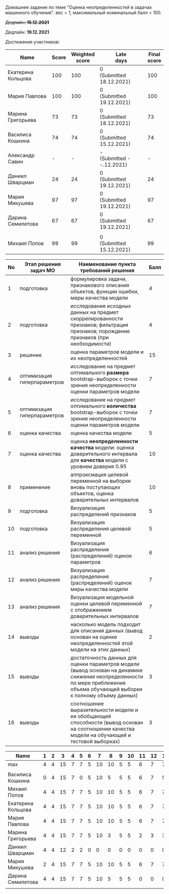 Домашнее задание по теме "Оценка неопределенностей в задачах машинного обучения". вес = 1, максимальный номинальный балл = 100.

~~Дедлайн: **15.12.2021**~~

Дедлайн: **19.12.2021**

Достижения участников:

| Name               | Score | Weighted<br>score | Late<br>days                 | Final<br>score |
| ------------------ | ----- | ----------------- | ---------------------------- | -------------- |
| Екатерина Кольцова | 100 | 100 | 0<br />(Submitted 18.12.2021) | 100 |
| Мария Павлова      | 100 | 100 | 0<br />(Submitted 19.12.2021) | 100 |
| Марина Григорьева  | 73 | 73 | 0<br />(Submitted 18.12.2021) | 73 |
| Василиса Кошкина | 74 | 74 | 0<br />(Submitted 15.12.2021) | 74 |
| Александр Савин | - | - | -<br />(Submitted --.12.2021) | - |
| Даниил Шварцман | 24 | 24 | 0<br />(Submitted 19.12.2021) | 24 |
| Мария Микушева | 97 | 97 | 0<br />(Submitted 19.12.2021) | 97 |
| Дарина Семилетова | 67 | 67 | 0<br />(Submitted 19.12.2021) | 67 |
|  |  |  |  |  |
| Михаил Попов | 99 | 99 | 0<br />(Submitted 15.12.2021) | 99 |






| No   | Этап решения задач МО       | Наименование пункта<br />требований решения                  | Балл |
| ---- | --------------------------- | ------------------------------------------------------------ | ---- |
| 1    | подготовка                  | формулировка задачи, признакового описания объектов, функции ошибки, меры качества модели | 4    |
| 2    | подготовка                  | исследование исходных данных на предмет скоррелированности признаков; фильтрация признаков; порождение признаков (при необходимости) | 4    |
| 3    | решение                     | оценка параметров модели и их неопределенностей              | 15   |
| 4    | оптимизация гиперпараметров | исследование на предмет оптимального **размера** bootstrap-выборок с точки зрения неопределенности оценки параметров модели | 7    |
| 5    | оптимизация гиперпараметров | исследование на предмет оптимального **количества** bootstrap-выборок с точки зрения неопределенности оценки параметров модели | 7    |
| 6    | оценка качества             | оценка качества модели                                       | 5    |
| 7    | оценка качества             | оценка **неопределенности качества** модели: оценка доверительного интервала для **качества** модели с уровнем доверия 0.95 | 10   |
| 8    | применение                  | аппроксмация целевой переменной на выборке вновь поступающих объектов, оценка доверительных интервалов | 10   |
| 9    | подготовка                  | Визуализация распределений признаков                         | 5    |
| 10   | подготовка                  | Визуализация распределения целевой переменной                | 5    |
| 11   | анализ решения              | Визуализация распределения (распределений) оценок параметров | 6    |
| 12   | анализ решения              | Визуализация распределения (распределений) оценок меры качества модели | 7    |
| 13   | анализ решения              | Визуализация модельной оценки целевой переменной с отображением доверительных интервалов | 7    |
| 14   | выводы                      | насколько модель подходит для описания данных (вывод основан на оценке неопределенностей этой модели на этих данных) | 2    |
| 15   | выводы                      | достаточность данных для оценки параметров модели (вывод основан на динамике снижения неопределенности по мере приближения объема обучающей выборки к полному объему данных) | 3    |
| 16   | выводы                      | соотношение выразительности модели и ее обобщающей способности (вывод основан на соотношении качества модели на обучающей и тестовой выборках) | 3    |


| Name               | 1    | 2    | 3    | 4    | 5    | 6    | 7    | 8    | 9    | 10   | 11   | 12   | 13   | 14   | 15   | 16   | Sum  |
| ------------------ | ---- | ---- | ---- | ---- | ---- | ---- | ---- | ---- | ---- | ---- | ---- | ---- | ---- | ---- | ---- | ---- | ---- |
| max                | 4    | 4    | 15   | 7    | 7    | 5    | 10   | 10   | 5    | 5    | 6    | 7    | 7    | 2    | 3    | 3    | 100  |
|                    |      |      |      |      |      |      |      |      |      |      |      |      |      |      |      |      |      |
| Василиса Кошкина   | 0    | 4    | 15   | 7    | 0    | 5    | 10   | 5    | 5    | 5    | 6    | 7    | 5    | 0    | 0    | 0    | 74   |
| Михаил Попов       | 4    | 4    | 15   | 7    | 7    | 5    | 10   | 10   | 5    | 5    | 6    | 7    | 7    | 2    | 3    | 2    | 99   |
| Екатерина Кольцова | 4    | 4    | 15   | 7    | 7    | 5    | 10   | 10   | 5    | 5    | 6    | 7    | 7    | 2    | 3    | 3    | 100  |
| Мария Павлова      | 4    | 4    | 15   | 7    | 7    | 5    | 10   | 10   | 5    | 5    | 6    | 7    | 7    | 2    | 3    | 3    | 100  |
| Марина Григорьева  | 4    | 4    | 15   | 7    | 7    | 5    | 10   | 3    | 5    | 5    | 2    | 3    | 3    | 0    | 0    | 0    | 73   |
| Даниил Шварцман    | 4    | 4    | 12   | 2    | 2    | 0    | 0    | 0    | 0    | 0    | 0    | 0    | 0    | 0    | 0    | 0    | 24   |
| Мария Микушева     | 2    | 4    | 15   | 7    | 7    | 5    | 10   | 10   | 5    | 5    | 6    | 7    | 7    | 2    | 3    | 2    | 97   |
| Дарина Семилетова  | 4    | 4    | 15   | 7    | 7    | 5    | 10   | 5    | 5    | 5    | 0    | 0    | 0    | 0    | 0    | 0    | 67   |
|                    |      |      |      |      |      |      |      |      |      |      |      |      |      |      |      |      |      |
